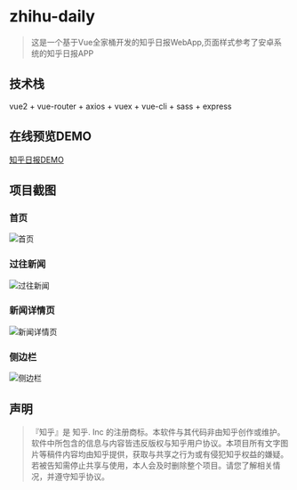 # zhihu-daily
> 这是一个基于Vue全家桶开发的知乎日报WebApp,页面样式参考了安卓系统的知乎日报APP

## 技术栈
 vue2 + vue-router + axios + vuex + vue-cli + sass + express

 ## 在线预览DEMO
   [知乎日报DEMO](http://47.106.107.188:8888/#/home)

 ## 项目截图
  ### 首页
  ![首页](https://github.com/spBlueCat/zhihu-daily/blob/master/screenshots/index.png)
  ### 过往新闻
  ![过往新闻](https://github.com/spBlueCat/zhihu-daily/blob/master/screenshots/before-news.png)
  ### 新闻详情页
  ![新闻详情页](https://github.com/spBlueCat/zhihu-daily/blob/master/screenshots/detail.png)
  ### 侧边栏
  ![侧边栏](https://github.com/spBlueCat/zhihu-daily/blob/master/screenshots/sidebar.png)
## 声明
>『知乎』是 知乎. Inc 的注册商标。本软件与其代码非由知乎创作或维护。软件中所包含的信息与内容皆违反版权与知乎用户协议。本项目所有文字图片等稿件内容均由知乎提供，获取与共享之行为或有侵犯知乎权益的嫌疑。若被告知需停止共享与使用，本人会及时删除整个项目。请您了解相关情况，并遵守知乎协议。


